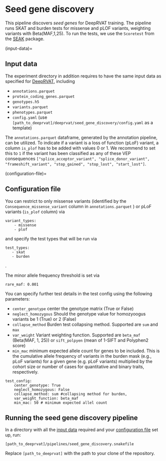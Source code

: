 # Seed gene discovery

This pipeline discovers *seed genes* for DeepRVAT training. The pipeline runs SKAT and burden tests for missense and pLOF variants, weighting variants with Beta(MAF,1,25). To run the tests, we use the `Scoretest` from the [SEAK](https://github.com/HealthML/seak) package.

(input-data)=
## Input data

The experiment directory in addition requires to have the same input data as specified for [DeepRVAT](deeprvat.md), including
- `annotations.parquet`
- `protein_coding_genes.parquet`
- `genotypes.h5`
- `variants.parquet`
- `phenotypes.parquet`
- `config.yaml` (use `[path_to_deeprvat]/deeprvat/seed_gene_discovery/config.yaml` as a template)

The `annotations.parquet` dataframe, generated by the annotation pipeline, can be utilized. To indicate if a variant is a loss of function (pLoF) variant, a column `is_plof` has to be added with values 0 or 1. We recommend to set this to `1` if the variant has been classified as any of these VEP consequences `["splice_acceptor_variant", "splice_donor_variant", "frameshift_variant", "stop_gained", "stop_lost", "start_lost"]`.

(configuration-file)=
## Configuration file

You can restrict to only missense variants (identified by the `Consequence_missense_variant` column in `annotations.parquet` ) or pLoF variants (`is_plof` column) via 
```
variant_types:
    - missense
    - plof
```
and specify the test types that will be run via 
```
test_types:
   - skat
   - burden
```
. 

The minor allele frequency threshold is set via 

```
rare_maf: 0.001
```

You can specify further test details in the test config using the following parameters:

- `center_genotype` center the genotype matrix (True or False)
- `neglect_homozygous` Should the genotype value for homozyoogus variants be 1 (True) or 2 (False)
- `collapse_method` Burden test collapsing method. Supported are `sum` and `max`
- `var_weight` Variant weighting function. Supported are `beta_maf` (Beta(MAF, 1, 25)) or `sift_polpyen` (mean of 1-SIFT and Polyphen2 score)
- `min_mac` minimum expected allele count for genes to be included. This is the cumulative allele frequency of variants in the burden mask (e.g., pLoF variants) for a given gene (e.g. pLoF variants) multiplied by the cohort size or number of cases for quantitative and binary traits, respectively. 

```
test_config:
    center_genotype: True
    neglect_homozygous: False
    collapse_method: sum #collapsing method for burden, 
    var_weight_function: beta_maf 
    min_mac: 50 # minimum expected allel count

```

## Running the seed gene discovery pipeline

In a directory with all the [input data](#input-data) required and your [configuration file](#configuration-file) set up, run: 

```
[path_to_deeprvat]/pipelines/seed_gene_discovery.snakefile
```

Replace `[path_to_deeprvat]` with the path to your clone of the repository.

